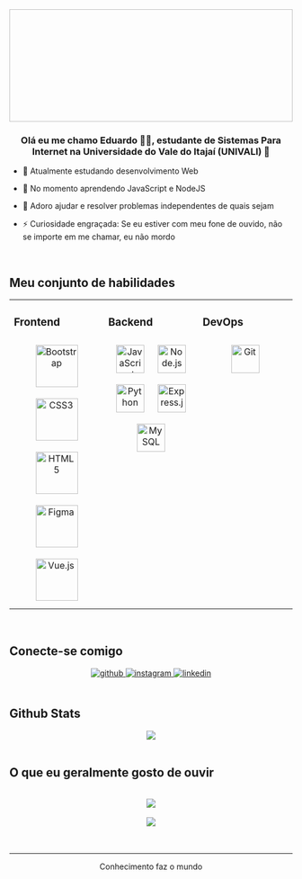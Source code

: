 <div align="center">
<img style="width: 1000px; /* width of container */
    height: 200px; /* height of container */
    object-fit: cover; src="https://rishavanand.github.io/static/images/greetings.gif" align="center" style="width: 100%" />
</div>  
  

### <div align="center">Olá eu me chamo Eduardo 👨‍💻, estudante de Sistemas Para Internet na Universidade do Vale do Itajaí (UNIVALI) 🚀</div>  
  

- 🔭 Atualmente estudando desenvolvimento Web  
  

- 🌱 No momento aprendendo JavaScript e NodeJS  
  

- 🧩 Adoro ajudar e resolver problemas independentes de quais sejam  
  

- ⚡ Curiosidade engraçada: Se eu estiver com meu fone de ouvido, não se importe em me chamar, eu não mordo   
  

<br/>  


## Meu conjunto de habilidades 
<table><tr><td valign="top" width="33%">



### Frontend  
<div align="center">  
<img style="margin: 10px" src="https://profilinator.rishav.dev/skills-assets/bootstrap-plain.svg" alt="Bootstrap" height="75" />  
<img style="margin: 10px" src="https://profilinator.rishav.dev/skills-assets/css3-original-wordmark.svg" alt="CSS3" height="75" />  
<img style="margin: 10px" src="https://profilinator.rishav.dev/skills-assets/html5-original-wordmark.svg" alt="HTML5" height="75" />  
<img style="margin: 10px" src="https://profilinator.rishav.dev/skills-assets/figma-icon.svg" alt="Figma" height="75" />  
<img style="margin: 10px" src="https://profilinator.rishav.dev/skills-assets/vuejs-original-wordmark.svg" alt="Vue.js" height="75" />  
</div>

</td><td valign="top" width="33%">



### Backend  
<div align="center">  
<img style="margin: 10px" src="https://profilinator.rishav.dev/skills-assets/javascript-original.svg" alt="JavaScript" height="50" />  
<img style="margin: 10px" src="https://profilinator.rishav.dev/skills-assets/nodejs-original-wordmark.svg" alt="Node.js" height="50" />  
<img style="margin: 10px" src="https://profilinator.rishav.dev/skills-assets/python-original.svg" alt="Python" height="50" />  
<img style="margin: 10px" src="https://profilinator.rishav.dev/skills-assets/express-original-wordmark.svg" alt="Express.js" height="50" />  
<img style="margin: 10px" src="https://profilinator.rishav.dev/skills-assets/mysql-original-wordmark.svg" alt="MySQL" height="50" />  
</div>

</td><td valign="top" width="33%">



### DevOps  
<div align="center">  
<img style="margin: 10px" src="https://profilinator.rishav.dev/skills-assets/git-scm-icon.svg" alt="Git" height="50" />  
</div>

</td></tr></table>  

<br/>  


## Conecte-se comigo 
<div align="center">
<a href="https://github.com/eduardo-amaro-maciel" target="_blank">
<img src=https://img.shields.io/badge/github-%2324292e.svg?&style=for-the-badge&logo=github&logoColor=white alt=github style="margin-bottom: 5px;" />
</a>
<a href="https://instagram.com/eduamaro.m" target="_blank">
<img src=https://img.shields.io/badge/instagram-%23000000.svg?&style=for-the-badge&logo=instagram&logoColor=white alt=instagram style="margin-bottom: 5px;" />
</a>
<a href="https://linkedin.com/in/eduardo-amaro-maciel-a7b899203/" target="_blank">
<img src=https://img.shields.io/badge/linkedin-%231E77B5.svg?&style=for-the-badge&logo=linkedin&logoColor=white alt=linkedin style="margin-bottom: 5px;" />
</a>  
</div>  
  

<br/>  


## Github Stats  
<div align="center"><img src="https://github-readme-streak-stats.herokuapp.com?user=eduardo-amaro-maciel&theme=vue-dark&date_format=M%20j%5B%2C%20Y%5D" align="center" /></div>   

<br/>  


## O que eu geralmente gosto de ouvir 
  

<br/>  

<div align="center"><img src="https://spotify-github-profile.vercel.app/api/view?uid=xd5763q5c44fxvwienj94hvez&cover_image=true&theme=default" /></div>  

<br/>  

<div align="center">
<img src="https://komarev.com/ghpvc/?username=eduardo-amaro-maciel&&style=flat-square" align="center" />
</div>  
  

<br/>  

<div align="center"></div>
<br />

----
<div align="center">Conhecimento faz o mundo</div>
